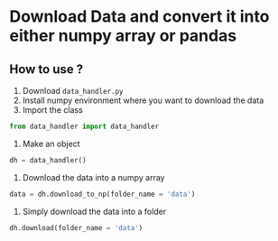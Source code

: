 # Download Data and convert it into either numpy array or pandas

## How to use ?

1. Download `data_handler.py`
1. Install numpy environment where you want to download the data
1. Import the class
```python
from data_handler import data_handler
```
1. Make an object
```python
dh = data_handler()
```
1. Download the data into a numpy array
```python
data = dh.download_to_np(folder_name = 'data')
```
1. Simply download the data into a folder
```python
dh.download(folder_name = 'data')
```
